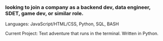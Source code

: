 ### looking to join a company as a backend dev, data engineer, SDET, game dev, or similar role.

Languages: JavaScript/HTML/CSS, Python, SQL, BASH

Current Project: Text adventure that runs in the terminal. Written in Python.


